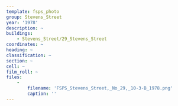 ```yaml
---
template: fsps_photo
group: Stevens_Street
year: '1978'
description: ~
buildings:
    - Stevens_Street/29_Stevens_Street
coordinates: ~
heading: ~
classification: ~
section: ~
cell: ~
film_roll: ~
files:
    -
        filename: 'FSPS_Stevens_Street,_No_29,_10-3-B_1978.png'
        caption: ''
---
```

